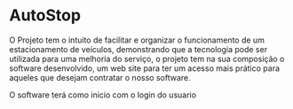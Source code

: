 # AutoStop

O Projeto tem o intuito de facilitar e organizar o funcionamento de um estacionamento de veículos, demonstrando que a tecnologia pode ser utilizada para uma melhoria do serviço, o projeto tem na sua composição o software desenvolvido, um web site para ter um acesso mais prático para aqueles que desejam contratar o nosso software.

O software terá como inicio com o login do usuario 
